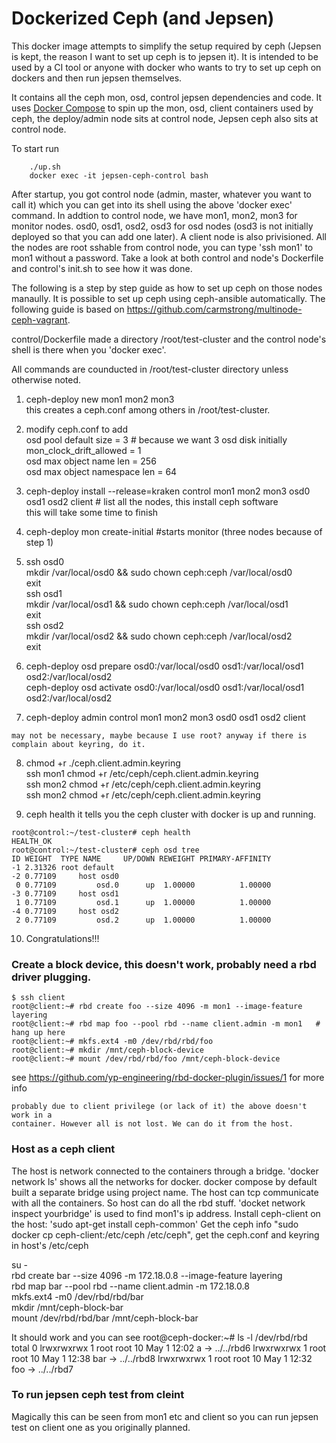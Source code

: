 Dockerized Ceph (and Jepsen)
=================

This docker image attempts to simplify the setup required by ceph (Jepsen is kept, the reason I want to set up ceph is to jepsen it).
It is intended to be used by a CI tool or anyone with docker who wants to try to set up ceph on dockers and then run jepsen themselves.

It contains all the ceph mon, osd, control jepsen dependencies and code. It uses [Docker Compose](https://github.com/docker/compose) to spin up the mon, osd, client
containers used by ceph, the deploy/admin node sits at control node,  Jepsen ceph also sits at control node.  

To start run

````
    ./up.sh
    docker exec -it jepsen-ceph-control bash
````

After startup, you got control node (admin, master, whatever you want to call it) which you can get into its shell using the above 'docker exec' command.
In addtion to control node, we have mon1, mon2, mon3 for monitor nodes. osd0, osd1, osd2, osd3 for osd nodes (osd3 is not initially deployed so that you can add one later). 
A client node is also privisioned.  All the nodes are root sshable from control node, you can type 'ssh mon1' to mon1 without a password. Take a look at both
control and node's Dockerfile and control's init.sh to see how it was done. 

The following is a step by step guide as how to set up ceph on those nodes manaully. It is possible to set up ceph using ceph-ansible automatically. 
The following guide is based on https://github.com/carmstrong/multinode-ceph-vagrant. 

control/Dockerfile made a directory /root/test-cluster and the control node's shell is there when you 'docker exec'. 

All commands are counducted in /root/test-cluster directory unless otherwise noted.

1. ceph-deploy new mon1 mon2 mon3  
	this creates a ceph.conf among others in /root/test-cluster. 

2. modify ceph.conf to add  
   osd pool default size = 3 # because we want 3 osd disk initially  
   mon_clock_drift_allowed = 1  
   osd max object name len = 256  
   osd max object namespace len = 64  

3. ceph-deploy install --release=kraken control  mon1 mon2 mon3 osd0 osd1 osd2 client  # list all the nodes, this install ceph software  
   this will take some time to finish

4. ceph-deploy mon create-initial #starts monitor (three nodes because of step 1)

5.  ssh osd0  
    mkdir /var/local/osd0 && sudo chown ceph:ceph /var/local/osd0   
    exit  
    ssh osd1  
    mkdir /var/local/osd1 && sudo chown ceph:ceph /var/local/osd1   
    exit  
    ssh osd2  
    mkdir /var/local/osd2 && sudo chown ceph:ceph /var/local/osd2   
    exit  

6.  ceph-deploy osd prepare osd0:/var/local/osd0 osd1:/var/local/osd1 osd2:/var/local/osd2  
    ceph-deploy osd activate  osd0:/var/local/osd0 osd1:/var/local/osd1 osd2:/var/local/osd2  
  
7. ceph-deploy admin control mon1 mon2 mon3 osd0 osd1 osd2 client  

```
may not be necessary, maybe because I use root? anyway if there is complain about keyring, do it.  
```

8. chmod +r ./ceph.client.admin.keyring    
   ssh mon1 chmod +r /etc/ceph/ceph.client.admin.keyring   
   ssh mon2 chmod +r /etc/ceph/ceph.client.admin.keyring   
   ssh mon2 chmod +r /etc/ceph/ceph.client.admin.keyring   


9. ceph health 
 it tells you the ceph cluster with docker is up and running.   

```
root@control:~/test-cluster# ceph health  
HEALTH_OK  
root@control:~/test-cluster# ceph osd tree  
ID WEIGHT  TYPE NAME     UP/DOWN REWEIGHT PRIMARY-AFFINITY   
-1 2.31326 root default                                      
-2 0.77109     host osd0                                     
 0 0.77109         osd.0      up  1.00000          1.00000   
-3 0.77109     host osd1                                     
 1 0.77109         osd.1      up  1.00000          1.00000   
-4 0.77109     host osd2                                     
 2 0.77109         osd.2      up  1.00000          1.00000   
```

10. Congratulations!!!  

### Create a block device, this doesn't work, probably need a rbd driver plugging.


```console
$ ssh client
root@client:~# rbd create foo --size 4096 -m mon1 --image-feature layering
root@client:~# rbd map foo --pool rbd --name client.admin -m mon1   # hang up here 
root@client:~# mkfs.ext4 -m0 /dev/rbd/rbd/foo
root@client:~# mkdir /mnt/ceph-block-device
root@client:~# mount /dev/rbd/rbd/foo /mnt/ceph-block-device
```

see https://github.com/yp-engineering/rbd-docker-plugin/issues/1 
for more info

```
probably due to client privilege (or lack of it) the above doesn't work in a
container. However all is not lost. We can do it from the host.

```

### Host as a ceph client 
The host is network connected to the containers through a bridge. 
'docker network ls' shows all the networks for docker. docker compose by default
built a separate bridge using project name. The host can tcp communicate with
all the containers. So host can do all the rbd stuff. 
'docket network inspect yourbridge' is used to find mon1's ip address.
Install ceph-client on the host: 'sudo apt-get install ceph-common'
Get the ceph info "sudo docker cp ceph-client:/etc/ceph /etc/ceph", get the
ceph.conf and keyring in host's /etc/ceph  

su -  
rbd create bar --size 4096 -m 172.18.0.8  --image-feature layering  
rbd map bar --pool rbd --name client.admin -m 172.18.0.8  
mkfs.ext4 -m0 /dev/rbd/rbd/bar  
mkdir /mnt/ceph-block-bar  
mount /dev/rbd/rbd/bar /mnt/ceph-block-bar  
  

It should work and you can see 
root@ceph-docker:~# ls -l /dev/rbd/rbd
total 0
lrwxrwxrwx 1 root root 10 May  1 12:02 a -> ../../rbd6
lrwxrwxrwx 1 root root 10 May  1 12:38 bar -> ../../rbd8
lrwxrwxrwx 1 root root 10 May  1 12:32 foo -> ../../rbd7

### To run jepsen ceph test from  cleint
Magically this can be seen from mon1 etc and client so you can run jepsen test
on client one as you originally planned. 

